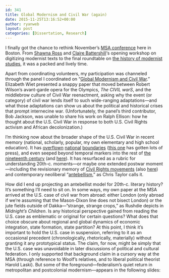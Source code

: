 ```yaml
---
id: 341
title: Global Modernism and Civil War (again)
date: 2015-11-25T13:16:52+00:00
author: ryanweb
layout: post
categories: [Dissertation, Research]
---
```

<span class="Z3988" title="ctx_ver=Z39.88-2004&rft_val_fmt=info%3Aofi%2Ffmt%3Akev%3Amtx%3Adc&rfr_id=info%3Asid%2Focoins.info%3Agenerator&rft.type=&rft.format=text&rft.title=Global+Modernism+and+Civil+War+%28again%29&rft.source=Ryan+Weberling&rft.date=2015-11-25&rft.identifier=http%3A%2F%2Fryanweberling.com%2F%3Fp%3D341&rft.language=English&rft.subject=Dissertation&rft.subject=Research&rft.aulast=Weberling&rft.aufirst=Ryan"></span>

I finally got the chance to rethink November&#8217;s [MSA conference](https://msa.press.jhu.edu/conferences/msa17/) here in Boston. From [Shawna Ross](http://www.shawnaross.com) and [Claire Battershill](http://www.clairebattershill.com)&#8216;s opening workshop on digitizing modernist texts to the final roundtable on [the history of modernist studies](http://www.bloomsbury.com/us/modernism-evolution-of-an-idea-9781472523778/), it was a packed and lively time.<!--more-->

Apart from coordinating volunteers, my participation was channeled through the panel I coordinated on &#8220;[Global Modernism and Civil War](http://ryanweberling.com/wp/?p=292).&#8221; Elizabeth Wiet presented a snappy paper that moved between Robert Wilson&#8217;s avant-garde opera for the Olympics, _The CIVIL warS_, and the middlebrow culture of Civil War reenactment, asking why the event (or category) of civil war lends itself to such wide-ranging adaptations—and what those adaptations can show us about the political and historical crises that prompt internecine war. (Unfortunately, the panel&#8217;s third contributor, Bob Jackson, was unable to share his work on Ralph Ellison: how he thought about the U.S. Civil War in response to both U.S. Civil Rights activism and African decolonization.)

I&#8217;m thinking now about the broader shape of the U.S. Civil War in recent memory (national, scholarly, popular, my own elementary and high school education). It has [overflown](https://www.sc.edu/uscpress/books/2014/7325.html) [national](http://opinionator.blogs.nytimes.com/2015/05/19/how-the-civil-war-changed-the-world/?_r=0) [boundaries](https://books.google.com/books?id=t-PTsb12mXwC&printsec=frontcover&dq=the+us+civil+war+global&hl=en&sa=X&ved=0ahUKEwiIgbeG0MXKAhVjsIMKHbLxBSEQ6AEIMjAE#v=onepage&q=the%20us%20civil%20war%20global&f=false) ([this one](http://www.amazon.com/Empire-Cotton-A-Global-History/dp/0375414142) has gotten lots of press), and even seeped beyond temporal markers into the rest of [the nineteenth century](http://www.cambridge.org/us/academic/subjects/literature/american-literature/nineteenth-century-american-literature-and-long-civil-war?format=HB) (and [here](http://www.cambridgeblog.org/2015/07/frederick-douglass-and-the-long-civil-war/)). It has resurfaced as a rubric for understanding 20th-c. moments—or maybe one extended postwar moment—including the revisionary memory of [Civil Rights movements](http://www.amazon.com/American-Oracle-The-Civil-Rights/dp/0674048555) (also [here](https://muse.jhu.edu/login?auth=0&type=summary&url=/journals/american_studies/v053/53.4.lemahieu.pdf)) and contemporary neoliberal &#8220;[antebellism](http://clrjames.blogspot.com/2013/02/antebellism-neoliberal-compromise-of.html),&#8221; as Chris Taylor calls it.

How did I end up projecting an antebellist model for 20th-c. literary history? It&#8217;s something I&#8217;ll need to sit on. In some ways, my own paper at the MSA arrived at the U.S. case of civil war from abroad: either London (only abroad if we&#8217;re assuming that the Mason-Dixon line does not bisect London) or the jute fields outside of Dakka—&#8221;strange, strange crops,&#8221; as Rushdie depicts in _Midnight&#8217;s Children_. Is any historical perspective gained from reading the U.S. case as emblematic or original for certain questions? What does that choice obscure about regional and global dynamics of economic integration, state formation, state partition? At this point, I think it&#8217;s important to hold the U.S. case in suspension, referring to it as an occasional precedent (chronologically, rhetorically, materially) without granting it any prototypical status. The claim, for now, might be simply that the U.S. case was unavoidable in later discussions of political and cultural federation. I only supported that background claim in a cursory way at the MSA (through reference to Woolf&#8217;s relatives, and to liberal political theorist Harold Laski). But some of the foreground—federalism&#8217;s quiet return in metropolitan and postcolonial modernism—appears in the following slides:
